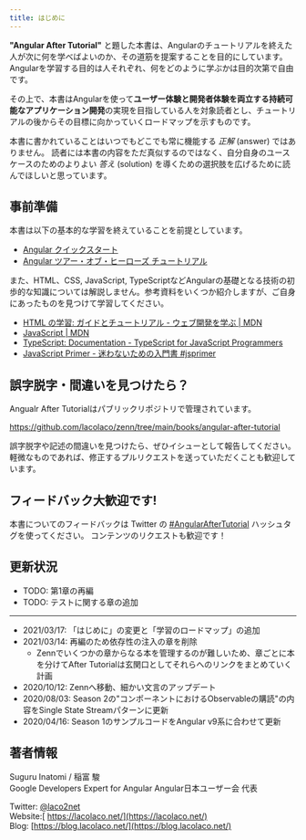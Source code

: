 ```yaml
---
title: はじめに
---
```


**"Angular After Tutorial"** と題した本書は、Angularのチュートリアルを終えた人が次に何を学べばよいのか、その道筋を提案することを目的にしています。Angularを学習する目的は人それぞれ、何をどのように学ぶかは目的次第で自由です。

その上で、本書はAngularを使って**ユーザー体験と開発者体験を両立する持続可能なアプリケーション開発**の実現を目指している人を対象読者とし、チュートリアルの後からその目標に向かっていくロードマップを示すものです。

本書に書かれていることはいつでもどこでも常に機能する _正解_ (answer) ではありません。
読者には本書の内容をただ真似するのではなく、自分自身のユースケースのためのよりよい _答え_ (solution) を導くための選択肢を広げるために読んでほしいと思っています。

## 事前準備

本書は以下の基本的な学習を終えていることを前提としています。

- [Angular クイックスタート](https://angular.jp/start)
- [Angular ツアー・オブ・ヒーローズ チュートリアル](https://angular.jp/tutorial)

また、HTML、CSS, JavaScript, TypeScriptなどAngularの基礎となる技術の初歩的な知識については解説しません。参考資料をいくつか紹介しますが、ご自身にあったものを見つけて学習してください。

- [HTML の学習: ガイドとチュートリアル \- ウェブ開発を学ぶ \| MDN](https://developer.mozilla.org/ja/docs/Learn/HTML)
- [JavaScript \| MDN](https://developer.mozilla.org/ja/docs/Web/JavaScript)
- [TypeScript: Documentation \- TypeScript for JavaScript Programmers](https://www.typescriptlang.org/docs/handbook/typescript-in-5-minutes.html)
- [JavaScript Primer \- 迷わないための入門書 \#jsprimer](https://jsprimer.net/)

## 誤字脱字・間違いを見つけたら？

Angualr After Tutorialはパブリックリポジトリで管理されています。

https://github.com/lacolaco/zenn/tree/main/books/angular-after-tutorial

誤字脱字や記述の間違いを見つけたら、ぜひイシューとして報告してください。
軽微なものであれば、修正するプルリクエストを送っていただくことも歓迎しています。

## フィードバック大歓迎です!

本書についてのフィードバックは Twitter の [\#AngularAfterTutorial](https://twitter.com/search?q=%23AngularAfterTutorial) ハッシュタグを使ってください。
コンテンツのリクエストも歓迎です！

## 更新状況

* TODO: 第1章の再編
* TODO: テストに関する章の追加

----

* 2021/03/17: 「はじめに」の変更と「学習のロードマップ」の追加
* 2021/03/14: 再編のため依存性の注入の章を削除
  * Zennでいくつかの章からなる本を管理するのが難しいため、章ごとに本を分けてAfter Tutorialは玄関口としてそれらへのリンクをまとめていく計画
* 2020/10/12: Zennへ移動、細かい文言のアップデート
* 2020/08/03: Season 2の"コンポーネントにおけるObservableの購読"の内容をSingle State Streamパターンに更新
* 2020/04/16: Season 1のサンプルコードをAngular v9系に合わせて更新

## 著者情報

Suguru Inatomi / 稲富 駿   
Google Developers Expert for Angular
Angular日本ユーザー会 代表

Twitter: [@laco2net](https://twitter.com/laco2net)   
Website:[ https://lacolaco.net/](https://lacolaco.net/)    
Blog: [https://blog.lacolaco.net/](https://blog.lacolaco.net/)
